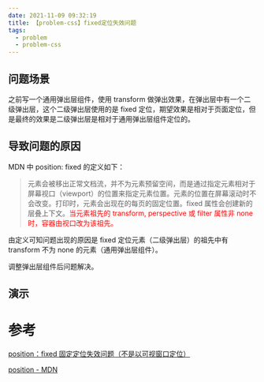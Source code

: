 ```yaml
---
date: 2021-11-09 09:32:19
title: 【problem-css】fixed定位失效问题
tags:
  - problem
  - problem-css
---
```


## 问题场景

之前写一个通用弹出层组件，使用 transform 做弹出效果，在弹出层中有一个二级弹出层，这个二级弹出层使用的是 fixed 定位，期望效果是相对于页面定位，但是最终的效果是二级弹出层是相对于通用弹出层组件定位的。

## 导致问题的原因

MDN 中 position: fixed 的定义如下：

> 元素会被移出正常文档流，并不为元素预留空间，而是通过指定元素相对于屏幕视口（viewport）的位置来指定元素位置。元素的位置在屏幕滚动时不会改变。打印时，元素会出现在的每页的固定位置。fixed 属性会创建新的层叠上下文。<font color="red">当元素祖先的 transform, perspective 或 filter 属性非 none 时，容器由视口改为该祖先。</font>

由定义可知问题出现的原因是 fixed 定位元素（二级弹出层）的祖先中有 transform 不为 none 的元素（通用弹出层组件）。

调整弹出层组件后问题解决。

## 演示

<page-fixed-invalid></page-fixed-invalid>

# 参考

[position：fixed 固定定位失效问题（不是以可视窗口定位）](https://blog.csdn.net/weixin_40594645/article/details/117172746)

[position - MDN](https://developer.mozilla.org/zh-CN/docs/Web/CSS/position)
